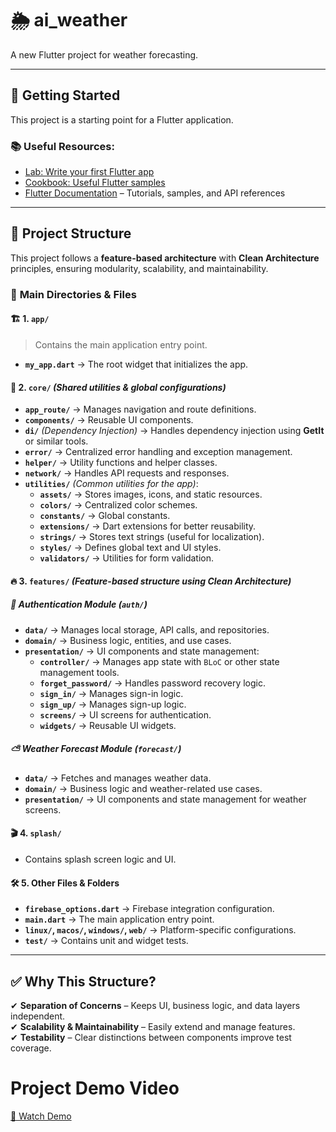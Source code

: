 # 🌦️ ai_weather  

A new Flutter project for weather forecasting.  

---

## 🚀 Getting Started  

This project is a starting point for a Flutter application.  

### 📚 Useful Resources:  
- [Lab: Write your first Flutter app](https://docs.flutter.dev/get-started/codelab)  
- [Cookbook: Useful Flutter samples](https://docs.flutter.dev/cookbook)  
- [Flutter Documentation](https://docs.flutter.dev/) – Tutorials, samples, and API references  

---

## 📂 Project Structure  

This project follows a **feature-based architecture** with **Clean Architecture** principles, ensuring modularity, scalability, and maintainability.  

### 🔹 **Main Directories & Files**  

#### 🏗 **1. `app/`**  
> Contains the main application entry point.  
- **`my_app.dart`** → The root widget that initializes the app.  

#### 📌 **2. `core/`** *(Shared utilities & global configurations)*  
- **`app_route/`** → Manages navigation and route definitions.  
- **`components/`** → Reusable UI components.  
- **`di/`** *(Dependency Injection)* → Handles dependency injection using **GetIt** or similar tools.  
- **`error/`** → Centralized error handling and exception management.  
- **`helper/`** → Utility functions and helper classes.  
- **`network/`** → Handles API requests and responses.  
- **`utilities/`** *(Common utilities for the app)*:  
  - **`assets/`** → Stores images, icons, and static resources.  
  - **`colors/`** → Centralized color schemes.  
  - **`constants/`** → Global constants.  
  - **`extensions/`** → Dart extensions for better reusability.  
  - **`strings/`** → Stores text strings (useful for localization).  
  - **`styles/`** → Defines global text and UI styles.  
  - **`validators/`** → Utilities for form validation.  

#### 🔥 **3. `features/`** *(Feature-based structure using Clean Architecture)*  

##### 🛂 **Authentication Module (`auth/`)**  
- **`data/`** → Manages local storage, API calls, and repositories.  
- **`domain/`** → Business logic, entities, and use cases.  
- **`presentation/`** → UI components and state management:  
  - **`controller/`** → Manages app state with `BLoC` or other state management tools.  
  - **`forget_password/`** → Handles password recovery logic.  
  - **`sign_in/`** → Manages sign-in logic.  
  - **`sign_up/`** → Manages sign-up logic.  
  - **`screens/`** → UI screens for authentication.  
  - **`widgets/`** → Reusable UI widgets.  

##### ⛅ **Weather Forecast Module (`forecast/`)**  
- **`data/`** → Fetches and manages weather data.  
- **`domain/`** → Business logic and weather-related use cases.  
- **`presentation/`** → UI components and state management for weather screens.  

#### 🎬 **4. `splash/`**  
- Contains splash screen logic and UI.  

#### 🛠 **5. Other Files & Folders**  
- **`firebase_options.dart`** → Firebase integration configuration.  
- **`main.dart`** → The main application entry point.  
- **`linux/`, `macos/`, `windows/`, `web/`** → Platform-specific configurations.  
- **`test/`** → Contains unit and widget tests.  

---

## ✅ **Why This Structure?**  
✔ **Separation of Concerns** – Keeps UI, business logic, and data layers independent.  
✔ **Scalability & Maintainability** – Easily extend and manage features.  
✔ **Testability** – Clear distinctions between components improve test coverage.  

# Project Demo Video  
[🎥 Watch Demo](https://github.com/DanielAdel-2107/Ai_Weather-App/raw/main/assets/video.mp4)
